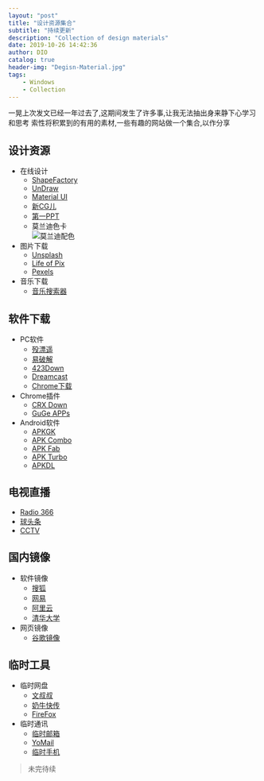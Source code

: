 ```yaml
---
layout: "post"
title: "设计资源集合"
subtitle: "持续更新"
description: "Collection of design materials"
date: 2019-10-26 14:42:36
author: DIO
catalog: true
header-img: "Degisn-Material.jpg"
tags: 
    - Windows
    - Collection
---
```


一晃上次发文已经一年过去了,这期间发生了许多事,让我无法抽出身来静下心学习和思考
索性将积累到的有用的素材,一些有趣的网站做一个集合,以作分享  

## 设计资源  

* 在线设计
  * [ShapeFactory](https://shapefactory.co/)  
  * [UnDraw](https://undraw.co/illustrations)  
  * [Material UI](https://www.materialui.co/)  
  * [新CG儿](https://www.newcger.com/)  
  * [第一PPT](http://www.1ppt.com/)  
  * 莫兰迪色卡  
  ![莫兰迪配色](Morandi.jpg)  
* 图片下载
  * [Unsplash](https://unsplash.com/)  
  * [Life of Pix](https://www.lifeofpix.com/)  
  * [Pexels](https://www.pexels.com/)  
* 音乐下载  
  * [音乐搜索器](http://fm.viapi.cn/)  

## 软件下载  

* PC软件
  * [殁漂遥](https://www.laomoit.com/)  
  * [易破解](http://www.ypojie.com/)  
  * [423Down](https://www.423down.com/)  
  * [Dreamcast](http://dreamcast2.ys168.com/)  
  * [Chrome下载](https://tools.shuax.com/chrome/)  
* Chrome插件
  * [CRX Down](http://crxdown.com/)  
  * [GuGe APPs](https://www.gugeapps.net/)  
* Android软件
  * [APKGK](https://apkgk.com/)  
  * [APK Combo](https://apkcombo.com/zh-cn/)  
  * [APK Fab](https://apkfab.com/)  
  * [APK Turbo](https://www.apkturbo.com/)  
  * [APKDL](https://apkdl.in/)  

## 电视直播  

* [Radio 366](http://www.radio366.com/tv/)  
* [球头条](https://www.qttzb.com/)  
* [CCTV](http://tv.cctv.com/live/)  

## 国内镜像  

* 软件镜像  
  * [搜狐](http://mirrors.sohu.com/)  
  * [网易](http://mirrors.163.com/)  
  * [阿里云](http://mirrors.aliyun.com/)  
  * [清华大学](https://mirrors.tuna.tsinghua.edu.cn/)  
* 网页镜像  
  * [谷歌镜像](https://ac.scmor.com/)  

## 临时工具  

* 临时网盘  
  * [文叔叔](https://www.wenshushu.cn/)  
  * [奶牛快传](https://cowtransfer.com/?ref=iplaysoft)  
  * [FireFox](https://send.firefox.com/)  
* 临时通讯
  * [临时邮箱](https://linshiyouxiang.net/)  
  * [YoMail](http://www.yopmail.com/zh/)  
  * [临时手机](https://yunduanxin.net/China-Phone-Number/)  

> 未完待续
